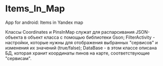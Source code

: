 # Items_In_Map
App for android: Items in Yandex map

Классы Coordinates и PinsInMap служат для распарсивания JSON-объекта в объект класса с помощью библиотеки Gson; 
FilterActivity - настройки, которые нужны для отображения выбранных "сервисов" и изменения их значений (true/false);
DataBase - в этом классе описана БД, которая хранит координаты пинов на карте, соответствующие "сервисам".

